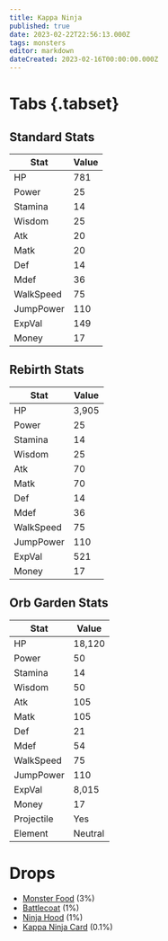 ```yaml
---
title: Kappa Ninja
published: true
date: 2023-02-22T22:56:13.000Z
tags: monsters
editor: markdown
dateCreated: 2023-02-16T00:00:00.000Z
---
```


# Tabs {.tabset}

## Standard Stats

|Stat|Value|
|-|-|
|HP|781|
|Power|25|
|Stamina|14|
|Wisdom|25|
|Atk|20|
|Matk|20|
|Def|14|
|Mdef|36|
|WalkSpeed|75|
|JumpPower|110|
|ExpVal|149|
|Money|17|
## Rebirth Stats

|Stat|Value|
|-|-|
|HP|3,905|
|Power|25|
|Stamina|14|
|Wisdom|25|
|Atk|70|
|Matk|70|
|Def|14|
|Mdef|36|
|WalkSpeed|75|
|JumpPower|110|
|ExpVal|521|
|Money|17|
## Orb Garden Stats

|Stat|Value|
|-|-|
|HP|18,120|
|Power|50|
|Stamina|14|
|Wisdom|50|
|Atk|105|
|Matk|105|
|Def|21|
|Mdef|54|
|WalkSpeed|75|
|JumpPower|110|
|ExpVal|8,015|
|Money|17|
|Projectile|Yes|
|Element|Neutral|

# Drops
 * [Monster Food](/items/monster-food.md) (3%)
 * [Battlecoat](/items/battlecoat.md) (1%)
 * [Ninja Hood](/items/ninja-hood.md) (1%)
 * [Kappa Ninja Card](/items/kappa-ninja-card.md) (0.1%)
